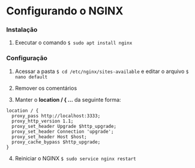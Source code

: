 # Configurando o NGINX

### Instalação

1. Executar o comando `$ sudo apt install nginx`

### Configuração

1. Acessar a pasta `$ cd /etc/nginx/sites-available` e editar o arquivo `$ nano default`

2. Remover os comentários

3. Manter o **location / { ...** da seguinte forma:

```
location / {
  proxy_pass http://localhost:3333;
  proxy_http_version 1.1;
  proxy_set_header Upgrade $http_upgrade;
  proxy_set_header Connection 'upgrade';
  proxy_set_header Host $host;
  proxy_cache_bypass $http_upgrade;
}
```

4. Reiniciar o NGINX `$ sudo service nginx restart`